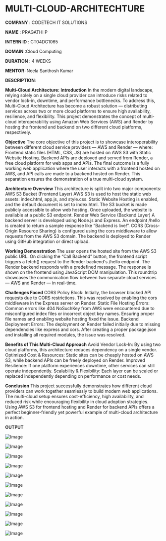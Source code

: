 # MULTI-CLOUD-ARCHITECHTURE

**COMPANY** : CODETECH IT SOLUTIONS

**NAME** : PRAGATHI P

**INTERN ID** : CT04DG1065

**DOMAIN** :Cloud Computing

**DURATION** : 4 WEEKS

**MENTOR** :Neela Santhosh Kumar

**DESCRIPTION**:

**Multi-Cloud Architecture:**
**Introduction**
In the modern digital landscape, relying solely on a single cloud provider can introduce risks related to vendor lock-in, downtime, and performance bottlenecks. To address this, Multi-Cloud Architecture has become a robust solution — distributing services across two or more cloud platforms to ensure high availability, resilience, and flexibility. This project demonstrates the concept of multi-cloud interoperability using Amazon Web Services (AWS) and Render by hosting the frontend and backend on two different cloud platforms, respectively.

**Objective**
The core objective of this project is to showcase interoperability between different cloud service providers — AWS and Render — where:
Frontend static files (HTML, CSS, JS) are hosted on AWS S3 with Static Website Hosting.
Backend APIs are deployed and served from Render, a free cloud platform for web apps and APIs.
The final outcome is a fully working web application where the user interacts with a frontend hosted on AWS, and API calls are made to a backend hosted on Render. This separation ensures the demonstration of a true multi-cloud system.

**Architecture Overview**
This architecture is split into two major components:
AWS S3 Bucket (Frontend Layer)
AWS S3 is used to host the static web assets: index.html, app.js, and style.css.
Static Website Hosting is enabled, and the default document is set to index.html.
The S3 bucket is made publicly accessible to allow web hosting.
Once uploaded, the website is available at a public S3 endpoint.
Render Web Service (Backend Layer)
A backend server is developed using Node.js and Express.
An endpoint /hello is created to return a sample response like “Backend is live!”.
CORS (Cross-Origin Resource Sharing) is configured using the cors middleware to allow requests from the AWS S3 domain.
The backend is deployed to Render using GitHub integration or direct upload.

**Working Demonstration**
The user opens the hosted site from the AWS S3 public URL.
On clicking the “Call Backend” button, the frontend script triggers a fetch() request to the Render backend's /hello endpoint.
The Render backend responds with a predefined message.
The response is shown on the frontend using JavaScript DOM manipulation.
This roundtrip showcases the communication flow between two separate cloud services — AWS and Render — in real-time.

**Challenges Faced**
CORS Policy Block: Initially, the browser blocked API requests due to CORS restrictions. This was resolved by enabling the cors middleware in the Express server on Render.
Static File Hosting Errors: Common errors like 404 NoSuchKey from AWS were encountered due to misconfigured index files or incorrect object key names. Ensuring proper file names and enabling website hosting fixed the issue.
Backend Deployment Errors: The deployment on Render failed initially due to missing dependencies like express and cors. After creating a proper package.json and installing all required modules, the issue was resolved.

**Benefits of This Multi-Cloud Approach**
Avoid Vendor Lock-In: By using two cloud platforms, this architecture reduces dependency on a single vendor.
Optimized Cost & Resources: Static sites can be cheaply hosted on AWS S3, while backend APIs can be freely deployed on Render.
Improved Resilience: If one platform experiences downtime, other services can still operate independently.
Scalability & Flexibility: Each layer can be scaled or replaced independently depending on performance or cost needs.

**Conclusion**
This project successfully demonstrates how different cloud providers can work together seamlessly to build modern web applications. The multi-cloud setup ensures cost-efficiency, high availability, and reduced risk while encouraging flexibility in cloud adoption strategies. Using AWS S3 for frontend hosting and Render for backend APIs offers a perfect beginner-friendly yet powerful example of multi-cloud architecture in action.

**OUTPUT**

![Image](https://github.com/user-attachments/assets/710a84ea-52cc-4410-abfc-473f77eb3417)

![Image](https://github.com/user-attachments/assets/436ec4b7-a62e-46d1-8934-d54b22a939ee)

![Image](https://github.com/user-attachments/assets/c66b1dca-23da-47eb-971f-7bd4424019b2)

![Image](https://github.com/user-attachments/assets/b2d4076a-84e9-4fe4-9389-334a3c44bc2a)

![Image](https://github.com/user-attachments/assets/5688ab20-0685-41db-bf16-d4e1fc26e3ae)

![Image](https://github.com/user-attachments/assets/9d2b610a-98ba-4ca5-aecd-e79a90c3a193)

![Image](https://github.com/user-attachments/assets/a1f700b1-312e-4022-83eb-d4b1e140fedf)

![Image](https://github.com/user-attachments/assets/bc9de0d0-1f2b-4608-9023-04282bc47540)

![Image](https://github.com/user-attachments/assets/9db6711c-e233-4a56-acbf-1c86167f8cb4)

![Image](https://github.com/user-attachments/assets/d806f0f3-fbeb-43f5-890d-8f4e79e3a142)

![Image](https://github.com/user-attachments/assets/c0ec78eb-f296-438c-becd-60a867283bab)
